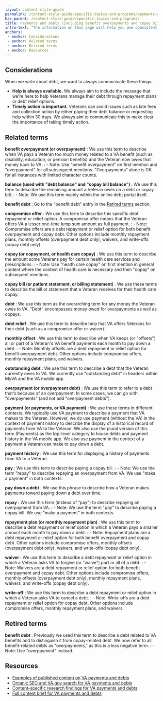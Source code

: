 ```yaml
---
layout: content-style-guide
permalink: /content-style-guide/specific-topics-and-programs/payments-and-debts
has-parent: /content-style-guide/specific-topics-and-programs/
title: Payments and debts (including benefit overpayments and copay bills)
intro-text: "The information on this page will help you use consistent language about VA payments and debts (including benefit overpayments and copay bills) across communication channels."
anchors:
 - anchor: Considerations
 - anchor: Related terms
 - anchor: Retired terms
 - anchor: Resources
---
```


## Considerations

When we write about debt, we want to always communicate these things:

- **Help is always available.** We always aim to include the message that we're here to help Veterans manage their debt through repayment plans or debt relief options.
- **Timely action is important.** Veterans can avoid issues such as late fees and collection action by either paying their debt balance or requesting help within 30 days. We always aim to communicate this to make clear the importance of taking timely action.

## Related terms

**benefit overpayment (or overpayment)**
: We use this term to describe when VA pays a Veteran too much money related to a VA benefit (such as disability, education, or pension benefits) and the Veteran now owes that money back to VA.
: - Note: Use "benefit overpayment" on first mention and "overpayment" for all subsequent mentions. "Overpayments" alone is OK for all instances with limited character counts.

**balance (used with "debt balance" and "copay bill balance")**
: We use this term to describe the remaining amount a Veteran owes on a debt or copay bill.
: - Note: We use this term mainly within the online debt portal itself.

**benefit debt**
: Go to the "benefit debt" entry in the [Retired terms](#retired-terms) section.

**compromise offer**
: We use this term to describe this specific debt repayment or relief option. A compromise offer means that the Veteran offers VA a lesser one-time lump sum amount as full payment.
: - Note: Compromise offers are a debt repayment or relief option for both benefit overpayment and copay debt. Other options include monthly repayment plans, monthly offsets (overpayment debt only), waivers, and write-offs (copay debt only).

**copay (or copayment, or health care copay)** 
: We use this term to describe the amount some Veterans pay for certain health care services and prescriptions.
: - Note: Use "health care copay" on first mention in general content where the context of health care is necessary and then "copay" on subsequent mentions.

**copay bill (or patient statement, or billing statement)** 
: We use these terms to describe the bill or statement that a Veteran receives for their health care copay.

**debt** 
: We use this term as the overarching term for any money the Veteran owes to VA. "Debt" encompasses money owed for overpayments as well as copays.

**debt relief** 
: We use this term to describe help that VA offers Veterans for their debt (such as a compromise offer or waiver).

**monthly offset** 
: We use this term to describe when VA keeps (or "offsets") all or part of a Veteran's VA benefit payments each month to pay down a debt.
: - Note: Monthly offsets are a debt repayment or relief option for benefit overpayment debt. Other options include compromise offers, monthly repayment plans, and waivers.

**outstanding debt** 
: We use this term to describe a debt that the Veteran currently owes to VA. We currently use "outstanding debt" in headers within MyVA and the VA mobile app.

**overpayment (or overpayment debt)** 
: We use this term to refer to a debt that's because of an overpayment. In some cases, we can go with "overpayments" (and not add "overpayment debts").

**payment (or payments, or VA payment)** 
: We use these terms in different contexts. We typically use VA payment to describe a payment that VA makes to the Veteran. However, we do use payment (without the VA) in the context of payment history to describe the display of a historical record of payments from VA to the Veteran. We also use the plural version of this term (Payments) as the top-level category to house debts and payment history in the VA mobile app. We also use payment in the context of a payment a Veteran can make to pay down a debt.

**payment history** 
: We use this term for displaying a history of payments from VA to a Veteran.

**pay**
: We use this term to describe paying a copay bill.
: - Note: We use the term "repay" to describe repaying an overpayment from VA. We use "make a payment" in both contexts.

**pay down a debt**
: We use this phrase to describe how a Veteran makes payments toward paying down a debt over time.

**repay** 
: We use this term (instead of "pay") to describe repaying an overpayment from VA.
: - Note: We use the term "pay" to describe paying a copay bill. We use "make a payment" in both contexts.

**repayment plan (or monthly repayment plan)**
: We use this term to describe a debt repayment or relief option in which a Veteran pays a smaller amount each month to pay down a debt.
: - Note: Repayment plans are a debt repayment or relief option for both benefit overpayment and copay debt. Other options include compromise offers, monthly offsets (overpayment debt only), waivers, and write-offs (copay debt only).

**waiver**
: We use this term to describe a debt repayment or relief option in which a Veteran asks VA to forgive (or "waive") part or all of a debt.
: - Note: Waivers are a debt repayment or relief option for both benefit overpayment and copay debt. Other options include compromise offers, monthly offsets (overpayment debt only), monthly repayment plans, waivers, and write-offs (copay debt only).

**write-off**
: We use this term to describe a debt repayment or relief option in which a Veteran asks VA to cancel a debt.
: - Note: Write-offs are a debt repayment or relief option for copay debt. Other options include compromise offers, monthly repayment plans, and waivers.

## Retired terms

**benefit debt**
: Previously we used this term to describe a debt related to VA benefits and to distinguish it from copay-related debt. We now refer to all benefit-related debts as "overpayments," as this is a less negative term.
: - Note: Use "overpayment" instead.

## Resources

- [Examples of published content on VA payments and debts](https://github.com/department-of-veterans-affairs/va.gov-team/blob/master/products/content/content-briefs/payments-debts-copay-bills.md#example-content-pages-related-to-this-topic)
- [Organic SEO and VA.gov search for VA payments and debts](https://github.com/department-of-veterans-affairs/va.gov-team/blob/master/products/content/content-briefs/payments-debts-copay-bills.md#seo-and-vagov-search)
- [Content-specific research findings for VA payments and debts](https://github.com/department-of-veterans-affairs/va.gov-team/blob/master/products/content/content-briefs/payments-debts-copay-bills.md#content-specific-research-findings)
- [Full content brief for VA payments and debts](https://github.com/department-of-veterans-affairs/va.gov-team/blob/master/products/content/content-briefs/payments-debts-copay-bills.md#overview)
